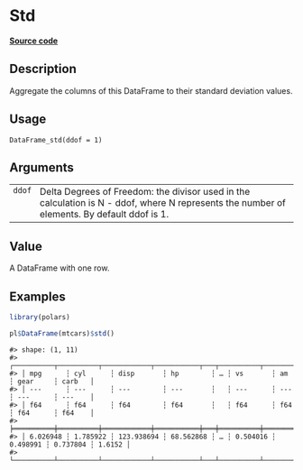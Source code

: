 

# Std

[**Source code**](https://github.com/pola-rs/r-polars/tree/main/R/dataframe__frame.R#L1233)

## Description

Aggregate the columns of this DataFrame to their standard deviation
values.

## Usage

<pre><code class='language-R'>DataFrame_std(ddof = 1)
</code></pre>

## Arguments

<table>
<tr>
<td style="white-space: nowrap; font-family: monospace; vertical-align: top">
<code id="DataFrame_std_:_ddof">ddof</code>
</td>
<td>
Delta Degrees of Freedom: the divisor used in the calculation is N -
ddof, where N represents the number of elements. By default ddof is 1.
</td>
</tr>
</table>

## Value

A DataFrame with one row.

## Examples

``` r
library(polars)

pl$DataFrame(mtcars)$std()
```

    #> shape: (1, 11)
    #> ┌──────────┬──────────┬────────────┬───────────┬───┬──────────┬──────────┬──────────┬────────┐
    #> │ mpg      ┆ cyl      ┆ disp       ┆ hp        ┆ … ┆ vs       ┆ am       ┆ gear     ┆ carb   │
    #> │ ---      ┆ ---      ┆ ---        ┆ ---       ┆   ┆ ---      ┆ ---      ┆ ---      ┆ ---    │
    #> │ f64      ┆ f64      ┆ f64        ┆ f64       ┆   ┆ f64      ┆ f64      ┆ f64      ┆ f64    │
    #> ╞══════════╪══════════╪════════════╪═══════════╪═══╪══════════╪══════════╪══════════╪════════╡
    #> │ 6.026948 ┆ 1.785922 ┆ 123.938694 ┆ 68.562868 ┆ … ┆ 0.504016 ┆ 0.498991 ┆ 0.737804 ┆ 1.6152 │
    #> └──────────┴──────────┴────────────┴───────────┴───┴──────────┴──────────┴──────────┴────────┘
